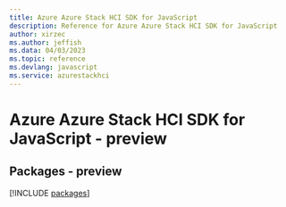 ```yaml
---
title: Azure Azure Stack HCI SDK for JavaScript
description: Reference for Azure Azure Stack HCI SDK for JavaScript
author: xirzec
ms.author: jeffish
ms.data: 04/03/2023
ms.topic: reference
ms.devlang: javascript
ms.service: azurestackhci
---
```

# Azure Azure Stack HCI SDK for JavaScript - preview
## Packages - preview
[!INCLUDE [packages](azure-stack-hci-index.md)]
